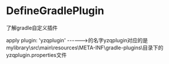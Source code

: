 # DefineGradlePlugin
了解gradle自定义插件
 
apply plugin: 'yzqplugin' ------>的名字yzqplugin对应的是mylibrary\src\main\resources\META-INF\gradle-plugins\目录下的yzqplugin.properties文件
 
